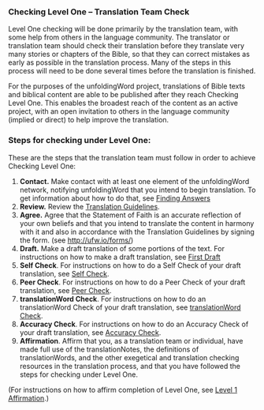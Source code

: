 
### Checking Level One – Translation Team Check

Level One checking will be done primarily by the translation team, with some help from others in the language community. The translator or translation team should check their translation before they translate very many stories or chapters of the Bible, so that they can correct mistakes as early as possible in the translation process. Many of the steps in this process will need to be done several times before the translation is finished.

For the purposes of the unfoldingWord project, translations of Bible texts and biblical content are able to be published after they reach Checking Level One. This enables the broadest reach of the content as an active project, with an open invitation to others in the language community (implied or direct) to help improve the translation. 

### Steps for checking under Level One:

These are the steps that the translation team must follow in order to achieve Checking Level One:

  1. **Contact.**  Make contact with at least one element of the unfoldingWord network, notifying unfoldingWord that you intend to begin translation. To get information about how to do that, see [Finding Answers](../../intro/finding-answers/01.md)
  1. **Review.**  Review the [Translation Guidelines](../../intro/translation-guidelines/01.md).
  1. **Agree.**  Agree that the Statement of Faith is an accurate reflection of your own beliefs and that you intend to translate the content in harmony with it and also in accordance with the Translation Guidelines by signing the form. (see http://ufw.io/forms/)
  1. **Draft.**  Make a draft translation of some portions of the text. For instructions on how to make a draft translation, see [First Draft](../../translate/first-draft/01.md)
  1. **Self Check**. For instructions on how to do a Self Check of your draft translation, see [Self Check](../self-check/01.md).
  1. **Peer Check**. For instructions on how to do a Peer Check of your draft translation, see [Peer Check](../peer-check/01.md).
  1. **translationWord Check**. For instructions on how to do an translationWord Check of your draft translation, see [translationWord Check](../important-term-check/01.md).
  1. **Accuracy Check**. For instructions on how to do an Accuracy Check of your draft translation, see [Accuracy Check](../accuracy-check/01.md).
  1. **Affirmation**. Affirm that you, as a translation team or individual, have made full use of the translationNotes, the definitions of translationWords, and the other exegetical and translation checking resources in the translation process, and that you have followed the steps for checking under Level One. 

(For instructions on how to affirm completion of Level One, see [Level 1 Affirmation](../level1-affirm/01.md).)